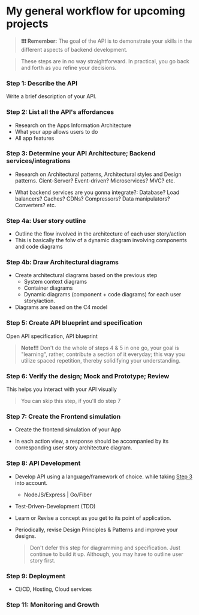 # My general workflow for upcoming projects
> **❗❗❗ Remember:** The goal of the API is to demonstrate your skills in the different aspects of backend development.

> These steps are in no way straightforward. In practical, you go back and forth as you refine your decisions.

### Step 1: Describe the API
Write a brief description of your API.

### Step 2: List all the API's affordances
- Research on the Apps Information Architecture
- What your app allows users to do
- All app features

### Step 3: Determine your API Architecture; Backend services/integrations
- Research on Architectural patterns, Architectural styles and Design patterns. Cient-Server? Event-driven? Microservices? MVC? etc.

- What backend services are you gonna integrate?: Database? Load balancers? Caches? CDNs? Compressors? Data manipulators? Converters? etc.

### Step 4a: User story outline
- Outline the flow involved in the architecture of each user story/action
- This is basically the folw of a dynamic diagram involving components and code diagrams

### Step 4b: Draw Architectural diagrams
- Create architectural diagrams based on the previous step
  - System context diagrams
  - Container diagrams
  - Dynamic diagrams (component + code diagrams) for each user story/action.
- Diagrams are based on the C4 model

### Step 5: Create API blueprint and specification
Open API specification, API blueprint

> **Note!!!** Don't do the whole of steps 4 & 5 in one go, your goal is "learning", rather, contribute a section of it everyday; this way you utilize spaced repetition, thereby solidifying your understanding.

### Step 6: Verify the design; Mock and Prototype; Review
This helps you interact with your API visually

> You can skip this step, if you'll do step 7

### Step 7: Create the Frontend simulation
- Create the frontend simulation of your App

- In each action view, a response should be accompanied by its corresponding user story architecture diagram.


### Step 8: API Development 
- Develop API using a language/framework of choice.
while taking [Step 3](#step-3-determine-your-api-architecture-backend-servicesintegrations) into account.
  - NodeJS/Express | Go/Fiber
- Test-Driven-Development (TDD)
-  Learn or Revise a concept as you get to its point of application.
- Periodically, revise Design Principles & Patterns and improve your designs.

  > Don't defer this step for diagramming and specification. Just continue to build it up. Although, you may have to outline user story first.

### Step 9: Deployment
- CI/CD, Hosting, Cloud services

### Step 11: Monitoring and Growth
